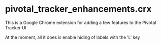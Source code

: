 # pivotal_tracker_enhancements.crx

This is a Google Chrome extension for adding a few features to the Pivotal Tracker UI

At the moment, all it does is enable hiding of labels with the 'L' key
